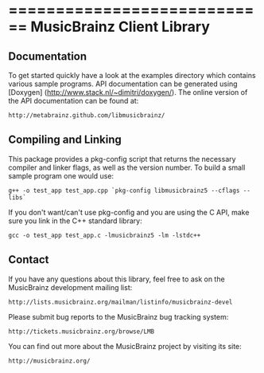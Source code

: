============================
 MusicBrainz Client Library
============================

Documentation
-------------

To get started quickly have a look at the examples directory which
contains various sample programs. API documentation can be generated
using [Doxygen] (http://www.stack.nl/~dimitri/doxygen/). The online version of
the API documentation can be found at:

    http://metabrainz.github.com/libmusicbrainz/

Compiling and Linking
---------------------

This package provides a pkg-config script that returns the necessary compiler
and linker flags, as well as the version number.  To build a small sample
program one would use:

    g++ -o test_app test_app.cpp `pkg-config libmusicbrainz5 --cflags --libs`

If you don't want/can't use pkg-config and you are using the C API, make sure
you link in the C++ standard library:

    gcc -o test_app test_app.c -lmusicbrainz5 -lm -lstdc++

Contact
-------

If you have any questions about this library, feel free to ask on the
MusicBrainz development mailing list:

    http://lists.musicbrainz.org/mailman/listinfo/musicbrainz-devel

Please submit bug reports to the MusicBrainz bug tracking system:

    http://tickets.musicbrainz.org/browse/LMB

You can find out more about the MusicBrainz project by visiting its
site:

    http://musicbrainz.org/
